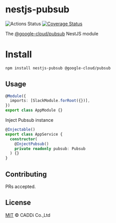 # nestjs-pubsub

![Actions Status](https://github.com/caddijp/nestjs-pubsub/workflows/Node%20CI/badge.svg)
[![Coverage Status](https://coveralls.io/repos/github/caddijp/nestjs-pubsub/badge.svg?branch=chore/setup_actions)](https://coveralls.io/github/caddijp/nestjs-pubsub?branch=chore/setup_actions)

The [@google-cloud/pubsub](https://github.com/googleapis/nodejs-pubsub) NestJS module

# Install

```bash
npm install nestjs-pubsub @google-cloud/pubsub
```

## Usage

```typescript
@Module({
  imports: [SlackModule.forRoot({})],
})
export class AppModule {}
```

Inject Pubsub instance

```typescript
@Injectable()
export class AppService {
  constructor(
    @InjectPubsub()
    private readonly pubsub: Pubsub
  ) {}
}
```

## Contributing

PRs accepted.

## License

[MIT](https://github.com/caddijp/nestjs-pubsub/blob/master/LICENSE) © CADDi Co.,Ltd
